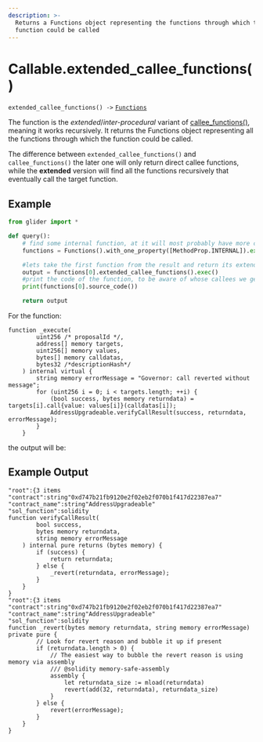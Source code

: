 ```yaml
---
description: >-
  Returns a Functions object representing the functions through which the
  function could be called
---
```


# Callable.extended\_callee\_functions()

`extended_callee_functions() ->` [`Functions`](../callables/functions/)

The function is the _extended_/_inter-procedural_ variant of [callee\_functions()](callable.callee\_functions.md), meaning it works recursively. It returns the Functions object representing all the functions through which the function could be called.&#x20;

The difference between `extended_callee_functions()` and `callee_functions()` the later one will only return direct callee functions, while the **extended** version will find all the functions recursively that eventually call the target function.

## Example

```python
from glider import *

def query():
    # find some internal function, at it will most probably have more callees
    functions = Functions().with_one_property([MethodProp.INTERNAL]).exec(1,1100)

    #lets take the first function from the result and return its extended_callee_functions
    output = functions[0].extended_callee_functions().exec()
    #print the code of the function, to be aware of whose callees we get
    print(functions[0].source_code())

    return output
```

For the function:

```solidity
function _execute(
        uint256 /* proposalId */,
        address[] memory targets,
        uint256[] memory values,
        bytes[] memory calldatas,
        bytes32 /*descriptionHash*/
    ) internal virtual {
        string memory errorMessage = "Governor: call reverted without message";
        for (uint256 i = 0; i < targets.length; ++i) {
            (bool success, bytes memory returndata) = targets[i].call{value: values[i]}(calldatas[i]);
            AddressUpgradeable.verifyCallResult(success, returndata, errorMessage);
        }
    }
```

the output will be:

## Example Output

```solidity
"root":{3 items
"contract":string"0xd747b21fb9120e2f02eb2f070b1f417d22387ea7"
"contract_name":string"AddressUpgradeable"
"sol_function":solidity
function verifyCallResult(
        bool success,
        bytes memory returndata,
        string memory errorMessage
    ) internal pure returns (bytes memory) {
        if (success) {
            return returndata;
        } else {
            _revert(returndata, errorMessage);
        }
    }
}
"root":{3 items
"contract":string"0xd747b21fb9120e2f02eb2f070b1f417d22387ea7"
"contract_name":string"AddressUpgradeable"
"sol_function":solidity
function _revert(bytes memory returndata, string memory errorMessage) private pure {
        // Look for revert reason and bubble it up if present
        if (returndata.length > 0) {
            // The easiest way to bubble the revert reason is using memory via assembly
            /// @solidity memory-safe-assembly
            assembly {
                let returndata_size := mload(returndata)
                revert(add(32, returndata), returndata_size)
            }
        } else {
            revert(errorMessage);
        }
    }
}
```
